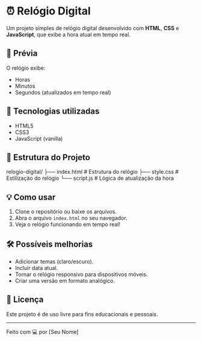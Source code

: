 # ⏰ Relógio Digital

Um projeto simples de relógio digital desenvolvido com **HTML**, **CSS** e **JavaScript**, que exibe a hora atual em tempo real.

## 📸 Prévia

O relógio exibe:

- Horas
- Minutos
- Segundos (atualizados em tempo real)

## 🚀 Tecnologias utilizadas

- HTML5
- CSS3
- JavaScript (vanilla)

## 📂 Estrutura do Projeto

relogio-digital/
├── index.html # Estrutura do relógio
├── style.css # Estilização do relógio
└── script.js # Lógica de atualização da hora
## 💡 Como usar

1. Clone o repositório ou baixe os arquivos.
2. Abra o arquivo `index.html` no seu navegador.
3. Veja o relógio funcionando em tempo real!

## 🛠️ Possíveis melhorias

- Adicionar temas (claro/escuro).
- Incluir data atual.
- Tornar o relógio responsivo para dispositivos móveis.
- Criar uma versão em formato analógico.

## 📄 Licença

Este projeto é de uso livre para fins educacionais e pessoais.

---

Feito com 💻 por [Seu Nome]
